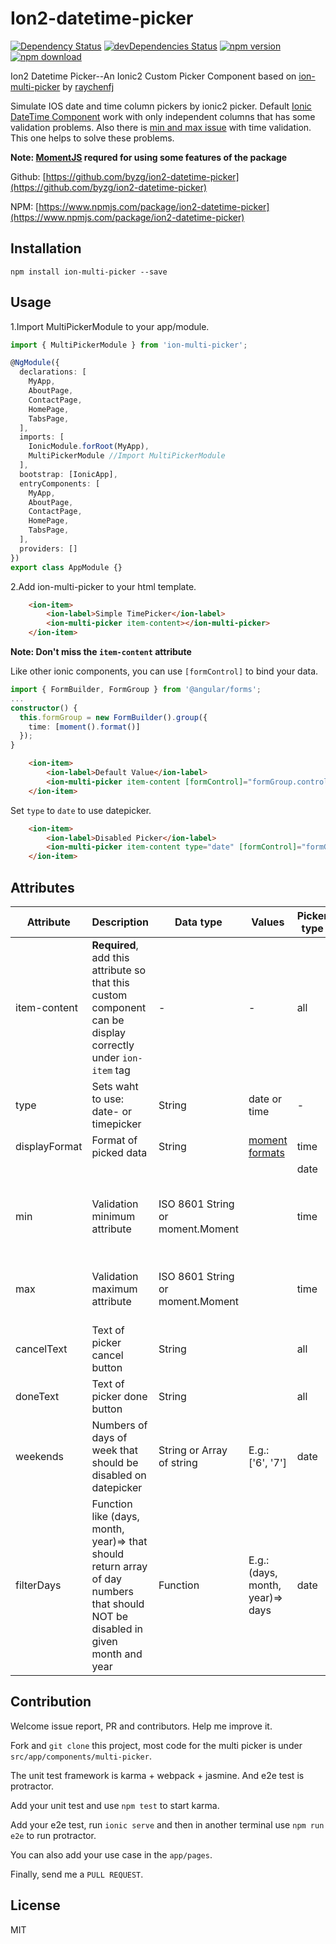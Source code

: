 # Ion2-datetime-picker


[![Dependency Status](https://david-dm.org/byzg/ion2-datetime-picker.svg)](https://david-dm.org/byzg/ion2-datetime-picker) [![devDependencies Status](https://david-dm.org/byzg/ion2-datetime-picker/dev-status.svg)](https://david-dm.org/byzg/ion2-datetime-picker?type=dev) [![npm version](https://badge.fury.io/js/ion2-datetime-picker.svg)](https://badge.fury.io/js/ion2-datetime-picker) [![npm download](https://img.shields.io/npm/dm/ion2-datetime-picker.svg)](https://www.npmjs.com/package/ion2-datetime-picker)


Ion2 Datetime Picker--An Ionic2 Custom Picker Component based on 
[ion-multi-picker](https://github.com/raychenfj/ion-multi-picker) by [raychenfj](https://github.com/raychenfj)

Simulate IOS date and time column pickers by ionic2 picker. Default 
[Ionic DateTime Component](http://ionicframework.com/docs/v2/api/components/datetime/DateTime/) work with 
only independent columns that has some validation problems. Also there is 
[min and max issue](https://github.com/driftyco/ionic/issues/6850) with time validation.
This one helps to solve these problems.

**Note: [MomentJS](http://momentjs.com/) requred for using some features of the package**

Github: [https://github.com/byzg/ion2-datetime-picker](https://github.com/byzg/ion2-datetime-picker)

NPM: [https://www.npmjs.com/package/ion2-datetime-picker](https://www.npmjs.com/package/ion2-datetime-picker)
<!---
## Preview
### Picker with Independent/ Dependent Columns

![Picker with Independent Columns](https://github.com/raychenfj/ion-multi-picker/blob/master/img/independent.gif?raw=true)
![Picker with Dependent Columns](https://github.com/raychenfj/ion-multi-picker/blob/master/img/dependent.gif?raw=true)

## Demo
Check out the live demo here: [https://raychenfj.github.io/ion-multi-picker/](https://raychenfj.github.io/ion-multi-picker/)

## Supported Version

Ionic2 2.0.0-rc.3

Ionic CLI 2.1.12 -->


## Installation
```
npm install ion-multi-picker --save
```

## Usage
1.Import MultiPickerModule to your app/module.
```Typescript
import { MultiPickerModule } from 'ion-multi-picker';

@NgModule({
  declarations: [
    MyApp,
    AboutPage,
    ContactPage,
    HomePage,
    TabsPage,
  ],
  imports: [
    IonicModule.forRoot(MyApp),
    MultiPickerModule //Import MultiPickerModule
  ],
  bootstrap: [IonicApp],
  entryComponents: [
    MyApp,
    AboutPage,
    ContactPage,
    HomePage,
    TabsPage,
  ],
  providers: []
})
export class AppModule {}
```
2.Add ion-multi-picker to your html template. 

```html
    <ion-item>
        <ion-label>Simple TimePicker</ion-label>
        <ion-multi-picker item-content></ion-multi-picker>
    </ion-item>
```
**Note: Don't miss the `item-content` attribute**

Like other ionic components, you can use `[formControl]` to bind your data.

```typescript
import { FormBuilder, FormGroup } from '@angular/forms';
...
constructor() {
  this.formGroup = new FormBuilder().group({
    time: [moment().format()]
  });
}
```

```html
	<ion-item>
        <ion-label>Default Value</ion-label>
        <ion-multi-picker item-content [formControl]="formGroup.controls.time"></ion-multi-picker>
    </ion-item>
```

Set `type` to `date` to use datepicker.

```html
    <ion-item>
        <ion-label>Disabled Picker</ion-label>
        <ion-multi-picker item-content type="date" [formControl]="formGroup.controls.date"></ion-multi-picker>
    </ion-item>
```

## Attributes
 
| Attribute | Description | Data type | Values | Picker type | Default|
|-----------|-------------|-----------|--------|-------------|--------|
|item-content|**Required**, add this attribute so that this custom component can be display correctly under `ion-item` tag|  - | - | all | - |
|type| Sets waht to use: date- or timepicker | String | date or time| - | time |
|displayFormat| Format of picked data | String | [moment formats](http://momentjs.com/docs/#/displaying/format/) | time | HH:mm |
||||| date | DD.MM.YYYY |
| min | Validation minimum attribute | ISO 8601 String or moment.Moment |  | time | Beginning of the year, which precedes the current 2 years |
| max | Validation maximum attribute | ISO 8601 String or moment.Moment | | time | End of the year that follows the current 2 years |
| cancelText | Text of picker cancel button | String |  | all | Cancel |
| doneText | Text of picker done button | String | | all | Done |
| weekends | Numbers of days of week that should be disabled on datepicker | String or Array of string | E.g.: ['6', '7'] | date | [] |
| filterDays | Function like (days, month, year)=> that should return array of day numbers that should NOT be disabled in given month and year | Function | E.g.: (days, month, year)=> days | date | Lodash identity |

## Contribution

Welcome issue report, PR and contributors. Help me improve it.

Fork and `git clone` this project, 
most code for the multi picker is under `src/app/components/multi-picker`.

The unit test framework is karma + webpack + jasmine. And e2e test is protractor. 

Add your unit test and use `npm test` to start karma.

Add your e2e test, run `ionic serve` and then in another terminal use `npm run e2e` to run protractor.

You can also add your use case in the `app/pages`.

Finally, send me a `PULL REQUEST`.

## License
MIT
